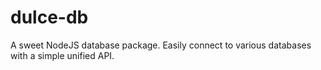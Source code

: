 # dulce-db
A sweet NodeJS database package. Easily connect to various databases with a simple unified API.
